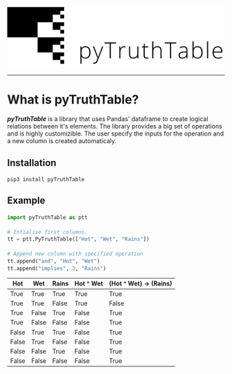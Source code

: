 <div align="center">
  <img src="https://raw.githubusercontent.com/leomariga/pyTruthTable/master/doc/logo.png"><br>
</div>

-----------------

# What is pyTruthTable?
**_pyTruthTable_** is a library that uses Pandas' dataframe to create logical relations between it's elements. The library provides a big set of operations and is highly customizible. The user specify the inputs for the operation and a new column is created automaticaly.

## Installation

```
pip3 install pyTruthTable
```

## Example

``` python
import pyTruthTable as ptt

# Intialise first columns.
tt = ptt.PyTruthTable(["Hot", "Wet", "Rains"])

# Append new column with specified operation
tt.append("and", "Hot", "Wet")
tt.append("implies", 3, "Rains")
```

| Hot   | Wet   | Rains | Hot ^ Wet | (Hot ^ Wet) → (Rains) |
|-------|-------|-------|-----------|-----------------------|
| True  | True  | True  | True      | True                  |
| True  | True  | False | True      | False                 |
| True  | False | True  | False     | True                  |
| True  | False | False | False     | True                  |
| False | True  | True  | False     | True                  |
| False | True  | False | False     | True                  |
| False | False | True  | False     | True                  |
| False | False | False | False     | True                  |